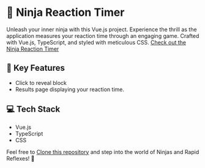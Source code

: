 # 🥷 Ninja Reaction Timer 

Unleash your inner ninja with this Vue.js project. Experience the thrill as the application measures your reaction time through an engaging game. Crafted with Vue.js, TypeScript, and styled with meticulous CSS.
[Check out the Ninja Reaction Timer](https://resume-reaction-clicker.netlify.app)

## 🚀 Key Features
- Click to reveal block
- Results page displaying your reaction time.

## 💻 Tech Stack
- Vue.js
- TypeScript
- CSS

Feel free to [Clone this repository](https://github.com/your-github-repo-link) and step into the world of Ninjas and Rapid Reflexes! 🥷

